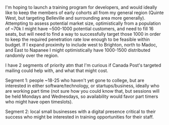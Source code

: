 I'm hoping to launch a training program for developers, and would ideally like to keep the members of early cohorts all from my general region (Quinte West, but targeting Belleville and surrounding area more generally). Attempting to assess potential market size, optimistically from a population of ~70k I might have ~500-1000 potential customers, and need to fill 16 seats, but will need to find a way to successfully target those 1000 in order to keep the required penetration rate low enough to be feasible within budget. If I expand proximity to include west to Brighton, north to Madoc, and East to Napanee I might optimistically have 1000-1500 distributed randomly over the region.

I have 2 segments of priority atm that I'm curious if Canada Post's targeted mailing could help with, and what that might cost.

Segment 1: people ~18-25 who haven't yet gone to college, but are interested in either software/technology, or startups/business, ideally who are working part time (not sure how you could know that, but sessions will be held Mondays and Wednesdays, so availability would favor part timers who might have open timeslots).

Segment 2: local small businesses with a digital presence critical to their success who might be interested in training opportunities for their staff.
